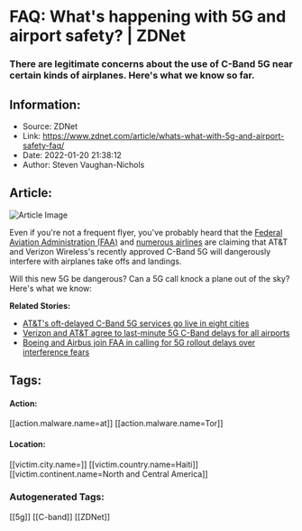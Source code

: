 # FAQ: What's happening with 5G and airport safety? | ZDNet
### There are legitimate concerns about the use of C-Band 5G near certain kinds of airplanes. Here's what we know so far.

## Information:
+ Source: ZDNet
+ Link: https://www.zdnet.com/article/whats-what-with-5g-and-airport-safety-faq/
+ Date: 2022-01-20 21:38:12
+ Author: Steven Vaughan-Nichols


## Article:
![Article Image](https://www.zdnet.com/a/img/resize/01b89ac29f22ee6cdc4faf22fb68842e779de774/2022/01/10/fe85b09f-3988-4826-b730-1d2488f90fd0/planes-and-5g.jpg?width=770&height=578&fit=crop&auto=webp)

Even if you're not a frequent flyer, you've probably heard that the [Federal Aviation Administration (FAA)](https://www.faa.gov/) and [numerous airlines](https://www.zdnet.com/article/us-airlines-call-for-immediate-government-intervention-to-halt-wednesdays-5g-c-band-rollouts/) are claiming that AT&T and Verizon Wireless's recently approved C-Band 5G will dangerously interfere with airplanes take offs and landings.

Will this new 5G be dangerous? Can a 5G call knock a plane out of the sky? Here's what we know:

**Related Stories:**

* [AT&T's oft-delayed C-Band 5G services go live in eight cities](https://www.zdnet.com/article/at-ts-oft-delayed-c-band-5g-services-go-live-in-eight-cities/)
* [Verizon and AT&T agree to last-minute 5G C-Band delays for all airports](https://www.zdnet.com/article/verizon-and-at-t-agree-to-last-minute-5g-c-band-delays-for-all-airports/)
* [Boeing and Airbus join FAA in calling for 5G rollout delays over interference fears](https://www.zdnet.com/article/boeing-and-airbus-join-faa-in-calling-for-5g-rollout-delays-over-interference-fears/)





## Tags:

#### Action:
[[action.malware.name=at]] [[action.malware.name=Tor]]

#### Location:
[[victim.city.name=]] [[victim.country.name=Haiti]] [[victim.continent.name=North and Central America]]

### Autogenerated Tags:
[[5g]] [[C-band]] [[ZDNet]]

